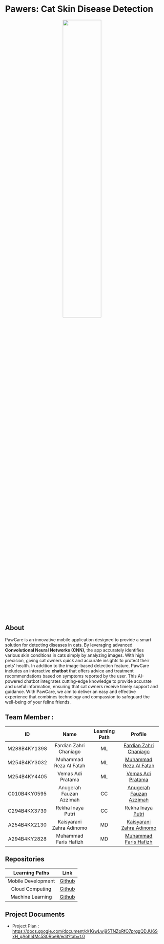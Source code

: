 # Pawers: Cat Skin Disease Detection 
<div align="center">
<img src="https://github.com/user-attachments/assets/68b6c301-0482-49a3-9550-d85f679b23c0" width="50%" height="50%" >
</div>


## About
PawCare is an innovative mobile application designed to provide a smart solution for detecting diseases in cats. By leveraging advanced **Convolutional Neural Networks (CNN)**, the app accurately identifies various skin conditions in cats simply by analyzing images. With high precision, giving cat owners quick and accurate insights to protect their pets' health.
In addition to the image-based detection feature, PawCare includes an interactive **chatbot** that offers advice and treatment recommendations based on symptoms reported by the user. This AI-powered chatbot integrates cutting-edge knowledge to provide accurate and useful information, ensuring that cat owners receive timely support and guidance.
With PawCare, we aim to deliver an easy and effective experience that combines technology and compassion to safeguard the well-being of your feline friends.


## Team Member :

| ID               | Name                                | Learning Path  | Profile                                                         |
| :--------------: | :---------------------------------: | :------------: | :-------:                                                       |
| M288B4KY1398     | Fardian Zahri Chaniago              | ML             |    [Fardian Zahri Chaniago](https://github.com/fardian123)      |
| M254B4KY3032     | Muhammad Reza Al Fatah              | ML             |    [Muhammad Reza Al Fatah](https://github.com/r32a2004)        |
| M254B4KY4405     | Vemas Adi Pratama                   | ML             |    [Vemas Adi Pratama](https://github.com/Vemas7731)            |
| C010B4KY0595     | Anugerah Fauzan Azzimah             | CC             |    [Anugerah Fauzan Azzimah](https://github.com/afazzimah)      |
| C294B4KX3739     | Rekha Inaya Putri                   | CC             |    [Rekha Inaya Putri](https://github.com/rekhanaya)            |
| A254B4KX2130     | Kaisyarani Zahra Adinomo            | MD             |    [Kaisyarani Zahra Adinomo](https://github.com/Kaisyarani)    |
| A294B4KY2828     | Muhammad Faris Hafizh               | MD             |    [Muhammad Faris Hafizh](https://github.com/myfarism)         |

## Repositories
|   Learning Paths    |                                Link                                         |
| :-----------------: | :-------------------------------------------------------------------------: |
|  Mobile Development | [Github](https://github.com/PawersCat-Disease/capstone-android)             |
|  Cloud Computing    | [Github](https://github.com/PawersCat-Disease/CC-Pawers)                    |
|  Machine Learning   | [Github](https://github.com/PawersCat-Disease/Pawers-Machine-Learning)      |

## Project Documents
- Project Plan : https://docs.google.com/document/d/1GwLwj95TNZoRfO7prggQDJU6SxH_gAohI4Mc5S0Rbe8/edit?tab=t.0

